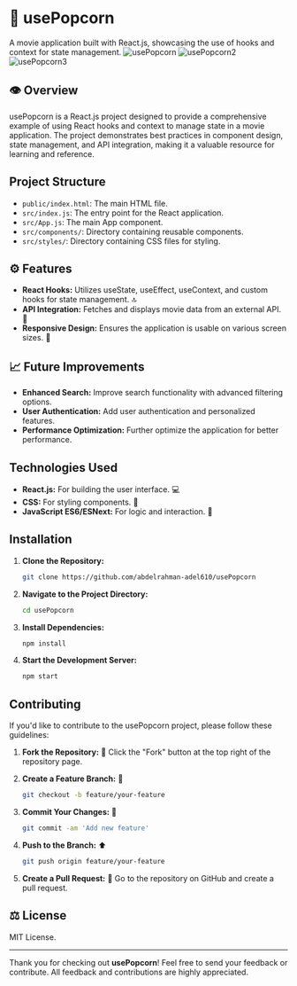 
# 🍿 usePopcorn

A movie application built with React.js, showcasing the use of hooks and context for state management.
![usePopcorn](https://github.com/user-attachments/assets/b578d780-537c-4ee8-ae3b-00c95e3c0d1f)
![usePopcorn2](https://github.com/user-attachments/assets/648a32ad-6b2b-4d91-8ad2-a96cc772cd60)
![usePopcorn3](https://github.com/user-attachments/assets/9b5ba1c1-b2ae-45e7-a88f-eb2bb6a31eda)

## 👁️ Overview

usePopcorn is a React.js project designed to provide a comprehensive example of using React hooks and context to manage state in a movie application. The project demonstrates best practices in component design, state management, and API integration, making it a valuable resource for learning and reference.

## Project Structure

- `public/index.html`: The main HTML file.
- `src/index.js`: The entry point for the React application.
- `src/App.js`: The main App component.
- `src/components/`: Directory containing reusable components.
- `src/styles/`: Directory containing CSS files for styling.

## ⚙️ Features

- **React Hooks:** Utilizes useState, useEffect, useContext, and custom hooks for state management. 🔝
- **API Integration:** Fetches and displays movie data from an external API. 🌟
- **Responsive Design:** Ensures the application is usable on various screen sizes. 📱

## 📈 Future Improvements

- **Enhanced Search:** Improve search functionality with advanced filtering options.
- **User Authentication:** Add user authentication and personalized features.
- **Performance Optimization:** Further optimize the application for better performance.

## Technologies Used

- **React.js:** For building the user interface. 💻
- **CSS:** For styling components. 🎨
- **JavaScript ES6/ESNext:** For logic and interaction. 🩻

## Installation

1. **Clone the Repository:**

   ```bash
   git clone https://github.com/abdelrahman-adel610/usePopcorn
   ```

2. **Navigate to the Project Directory:**

   ```bash
   cd usePopcorn
   ```

3. **Install Dependencies:**

   ```bash
   npm install
   ```

4. **Start the Development Server:**

   ```bash
   npm start
   ```

## Contributing

If you'd like to contribute to the usePopcorn project, please follow these guidelines:

1. **Fork the Repository:** 🍴
   Click the "Fork" button at the top right of the repository page.

2. **Create a Feature Branch:** 🌱

   ```bash
   git checkout -b feature/your-feature
   ```

3. **Commit Your Changes:** 💾

   ```bash
   git commit -am 'Add new feature'
   ```

4. **Push to the Branch:** ⬆️

   ```bash
   git push origin feature/your-feature
   ```

5. **Create a Pull Request:** 🔄
   Go to the repository on GitHub and create a pull request.

## ⚖️ License

MIT License.

---

Thank you for checking out **usePopcorn**! Feel free to send your feedback or contribute. All feedback and contributions are highly appreciated.
